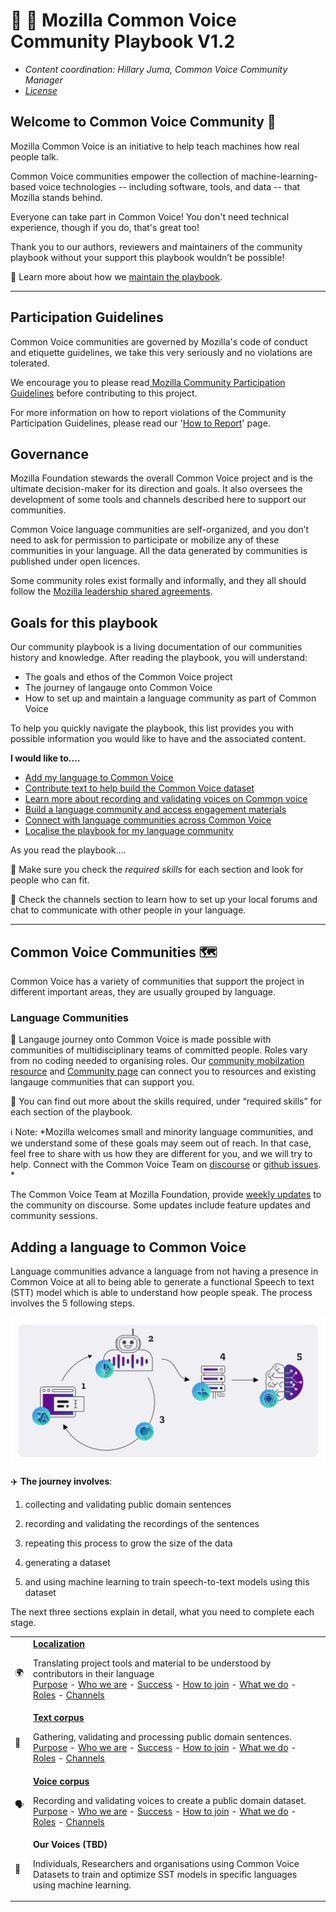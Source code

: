 # 👥 📕 Mozilla Common Voice Community Playbook V1.2

- *Content coordination: Hillary Juma, Common Voice Community Manager*
- *[License](./LICENSE.md)*

## Welcome to Common Voice Community  🥳

Mozilla Common Voice is an initiative to help teach machines how real people talk.

Common Voice communities empower the collection of machine-learning-based voice technologies -- including software, tools, and data -- that Mozilla stands behind.

Everyone can take part in Common Voice! You don't need technical experience, though if you do, that's great too! 

Thank you to our authors, reviewers and maintainers of the community playbook without your support this playbook wouldn’t be possible!

💬  Learn more about how we [maintain the playbook](https://github.com/common-voice/community-playbook/blob/master/sub_pages/maintaince.md).

----

## Participation Guidelines 
Common Voice communities are governed by Mozilla's code of conduct and etiquette guidelines, we take this very seriously and no violations are tolerated.

We encourage you to please read[ Mozilla Community Participation Guidelines](https://www.mozilla.org/about/governance/policies/participation/) before contributing to this project.

For more information on how to report violations of the Community Participation Guidelines, please read our '[How to Report](https://www.mozilla.org/about/governance/policies/participation/reporting/)' page.

## Governance

Mozilla Foundation stewards the overall Common Voice project and is the ultimate decision-maker for its direction and goals. It also oversees the development of some tools and channels described here to support our communities.

Common Voice language communities are self-organized, and you don’t need to ask for permission to participate or mobilize any of these communities in your language. All the data generated by communities is published under open licences.

Some community roles exist formally and informally, and they all should follow the [Mozilla leadership shared agreements](https://discourse.mozilla.org/t/what-s-next-for-volunteer-leadership-in-2018-shared-agreements/25091).


## Goals for this playbook

Our community playbook is a living documentation of our communities history and knowledge. After reading the playbook, you will understand: 

- The goals and ethos of the Common Voice project
- The journey of langauge onto Common Voice 
- How to set up and maintain a language community as part of Common Voice 

To help you quickly navigate the playbook, this list provides you with possible information you would like to have and the associated content.

**I would like to....**

- [Add my language to Common Voice](https://discourse.mozilla.org/t/readme-how-to-see-my-language-on-common-voice/31530)
- [Contribute text to help build the Common Voice dataset](#-text-corpus)
- [Learn more about recording and validating voices on Common voice](#-voice-corpus) 
- [Build a language community and access engagement materials](https://github.com/common-voice/community-playbook/blob/master/sub_pages/mobilization.md)
- [Connect with language communities across Common Voice](https://github.com/common-voice/community-playbook/blob/master/sub_pages/communities.md)
- [Localise the playbook for my language community](https://github.com/common-voice/community-playbook/blob/master/sub_pages/maintaince.md) 

As you read the playbook....

🔨 Make sure you check the _required skills_ for each section and look for people who can fit.

💬 Check the channels section to learn how to set up your local forums and chat to communicate with other people in your language.

----

## Common Voice Communities 🗺

Common Voice has a variety of communities that support the project in different important areas, they are usually grouped by language.

### Language Communities 

👥 Langauge journey onto Common Voice is made possible with communities of multidisciplinary teams of committed people. Roles vary from no coding needed to organising roles. Our [community mobilzation resource](https://github.com/common-voice/community-playbook/blob/master/sub_pages/mobilization.md) and [Community page](https://github.com/common-voice/community-playbook/blob/master/sub_pages/communities.md) can connect you to resources and existing langauge communities that can support you.

🔨 You can find out more about the skills required, under “required skills” for each section of the playbook. 

ℹ️  Note: *Mozilla welcomes small and minority language communities, and we understand some of these goals may seem out of reach. In that case, feel free to share with us how they are different for you, and we will try to help. Connect with the Common Voice Team on [discourse](https://discourse.mozilla.org/c/voice/239) or [github issues](https://github.com/common-voice/common-voice/issues). *

The Common Voice Team at Mozilla Foundation, provide [weekly updates](https://discourse.mozilla.org/t/common-voice-weekly-update-26th-july/83661) to the community on discourse. Some updates include feature updates and community sessions. 


## Adding a language to Common Voice

Language communities advance a language from not having a presence in Common Voice at all to being able to generate a functional Speech to text (STT) model which is able to understand how people speak. The process involves the 5 following steps.

![Voice journey quantities](/assets/img/voice-journey.png)

✈️ **The journey involves**: 

1. collecting and validating public domain sentences 

2. recording and validating the recordings of the sentences 

3. repeating this process to grow the size of the data 

4. generating a dataset 

5. and using machine learning to train speech-to-text models using this dataset 

The next three sections explain in detail, what you need to complete each stage. 

<table>
  <tbody>
      <tr>
      <td>🌍</td>
      <td><strong><a href="https://github.com/common-voice/community-playbook/blob/draft/sub_pages/Localization.md">Localization</a></strong>
      <p>Translating project tools and material to be understood by contributors in their language<br />
      <a href="#our-purpose-2">Purpose</a> - <a href="#who-we-are-2">Who we are</a> - <a href="#whats-success-2">Success</a> - <a href="#how-to-join-2">How to join</a> - <a href="#what-we-do-2">What we do</a> - <a href="#roles-2">Roles</a> - <a href="#channels-2">Channels</a></p></td>
    </tr>
    <tr>
      <td>📝</td>
      <td><strong><a href="#-text-corpus">Text corpus</a></strong>
      <p>Gathering, validating and processing public domain sentences.<br />
      <a href="#our-purpose">Purpose</a> - <a href="#who-we-are">Who we are</a> - <a href="#whats-success">Success</a> - <a href="#how-to-join">How to join</a> - <a href="#what-we-do">What we do</a> - <a href="#roles">Roles</a> - <a href="#channels">Channels</a></p></td>
    </tr>
    <tr>
      <td>🗣</td>
      <td><strong><a href="#-voice-corpus">Voice corpus</a></strong>
      <p>Recording and validating voices to create a public domain dataset.<br />
      <a href="#our-purpose-1">Purpose</a> - <a href="#who-we-are-1">Who we are</a> - <a href="#whats-success-1">Success</a> - <a href="#how-to-join-1">How to join</a> - <a href="#what-we-do-1">What we do</a> - <a href="#roles-1">Roles</a> - <a href="#channels-1">Channels</a></p></td>
    </tr>
    <tr>
      <td>🤖</td>
      <td><strong> Our Voices (TBD)</strong>
      <p>Individuals, Researchers and organisations using Common Voice Datasets to train and optimize SST models in specific languages using machine learning.</p></td>
    </tr>
  </tbody>
</table>




